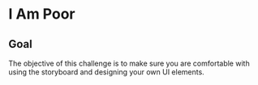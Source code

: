 #  I Am Poor

## Goal

The objective of this challenge is to make sure you are comfortable with using the storyboard and designing your own UI elements.
